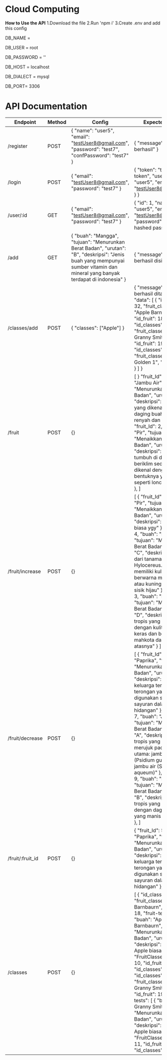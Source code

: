 ﻿# Cloud Computing

**How to Use the API**
1.Download the file
2.Run 'npm i'
3.Create .env and add this config

DB_NAME = <YOUR DATABASE NAME>

DB_USER = root

DB_PASSWORD = ''

DB_HOST = localhost

DB_DIALECT = mysql

DB_PORT= 3306


# API Documentation

| Endpoint | Method | Config | Expected Result |
| ------------- | ------------- | ------------- | ------------- |
| /register  | POST  | { "name": "user5", "email": "testUser8@gmail.com", "password": "test7", "confPassword": "test7" } |  { "message": "Registrasi berhasil" } |
| /login  | POST  |   { "email": "testUser8@gmail.com", "password": "test7" }    |  { "token": "this is a jwt token", "user": { "name": "user5", "email": "testUser8@gmail.com" } }   |
| /user/:id  | GET  |  { "email": "testUser8@gmail.com", "password": "test7" }   |  { "id": 1, "name": "user5", "email": "testUser8@gmail.com", "password": "this is hashed password" }   |
| /add  | GET  |  { "buah": "Mangga", "tujuan": "Menurunkan Berat Badan", "urutan": "B", "deskripsi": "Jenis buah yang mempunyai sumber vitamin dan mineral yang banyak terdapat di indonesia" } |  { "message": "Data buah berhasil disimpan" }  |
| /classes/add  | POST  |  { "classes": ["Apple"] }    |  { "message": "Classes berhasil ditambahkan", "data": [ { "id_classes": 32, "fruit_classes": "Apple Barnbaurn", "id_fruit": 18 }, { "id_classes": 33, "fruit_classes": "Apple Granny Smith", "id_fruit": 19 }, { "id_classes": 34, "fruit_classes": "Apple Golden 1", "id_fruit": 20 } ] }             |
| /fruit  | POST  |  {}  | [ } "fruit_Id": 1, "buah": "Jambu Air", "tujuan": "Menurunkan Berat Badan", "urutan": "S", "deskripsi": "Buah tropis yang dikenal dengan daging buahnya yang renyah dan berair." }, { "fruit_Id": 2, "buah": "Pir", "tujuan": "Menaikkan Berat Badan", "urutan": "A", "deskripsi": "Buah yang tumbuh di daerah beriklim sedang dan dikenal dengan bentuknya yang khas, seperti lonceng terbalik" }, ]              |
| /fruit/increase  | POST  |    {}   | [ { "fruit_Id": 2, "buah": "Pir", "tujuan": "Menaikkan Berat Badan", "urutan": "A", "deskripsi": "Cuman Pir biasa ygy" }, { "fruit_Id": 4, "buah": "Dragonfruit", "tujuan": "Menaikkan Berat Badan", "urutan": "C", "deskripsi": "Buah dari tanaman kaktus Hylocereus. Buah ini memiliki kulit yang berwarna merah muda atau kuning dengan sisik hijau" }, { "fruit_Id": 3, "buah": "Nanas", "tujuan": "Menaikkan Berat Badan", "urutan": "D", "deskripsi": "Buah tropis yang dikenal dengan kulitnya yang keras dan berduri serta mahkota daun di bagian atasnya" } ]      |
| /fruit/decrease  | POST  | {} |  [ { "fruit_Id": 5, "buah": "Paprika", "tujuan": "Menurunkan Berat Badan", "urutan": "S", "deskripsi": "Buah dari keluarga terong-terongan yang biasanya digunakan sebagai sayuran dalam berbagai hidangan" }, { "fruit_Id": 7, "buah": "Jambu", "tujuan": "Menurunkan Berat Badan", "urutan": "A", "deskripsi": "Buah tropis yang dapat merujuk pada dua jenis utama: jambu biji (Psidium guajava) dan jambu air (Syzygium aqueum)" }, { "fruit_Id": 9, "buah": "Mangga", "tujuan": "Menurunkan Berat Badan", "urutan": "B", "deskripsi": "Buah tropis yang dikenal dengan daging buahnya yang manis dan lembut" }, ] |
| /fruit/:fruit_id  | POST  |  {}  |  { "fruit_Id": 5, "buah": "Paprika", "tujuan": "Menurunkan Berat Badan", "urutan": "S", "deskripsi": "Buah dari keluarga terong-terongan yang biasanya digunakan sebagai sayuran dalam berbagai hidangan" }, |
| /classes  | POST  |  {}  | [ { "id_classes": 32, "fruit_classes": "Apple Barnbaurn", "id_fruit": 18, "fruit-tests": [ { "buah": "Apple Barnbaurn", "tujuan": "Menurunkan Berat Badan", "urutan": "S", "deskripsi": "Cuman Apple biasa ygy", "FruitClasses": { "id": 10, "id_fruit": 18, "id_classes": 32 } } ] }, { "id_classes": 33, "fruit_classes": "Apple Granny Smith", "id_fruit": 19, "fruit-tests": [ { "buah": "Apple Granny Smith", "tujuan": "Menurunkan Berat Badan", "urutan": "S", "deskripsi": "Cuman Apple biasa ygy", "FruitClasses": { "id": 11, "id_fruit": 19, "id_classes": 33 } } ] }, ]  |
